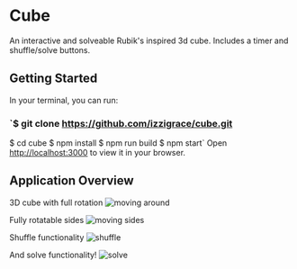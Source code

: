 # Cube

An interactive and solveable Rubik's inspired 3d cube. Includes a timer and shuffle/solve buttons.

## Getting Started
In your terminal, you can run:

### `$ git clone https://github.com/izzigrace/cube.git
$ cd cube
$ npm install
$ npm run build
$ npm start`
Open [http://localhost:3000](http://localhost:3000) to view it in your browser.

## Application Overview

3D cube with full rotation
![moving around](https://user-images.githubusercontent.com/103616900/206328687-6bd3f9f2-3469-4a94-b7cb-601ab4601a38.gif)

Fully rotatable sides
![moving sides](https://user-images.githubusercontent.com/103616900/209929521-a9bb76be-9d77-4229-95f9-e856f75da8c8.gif)

Shuffle functionality
![shuffle](https://user-images.githubusercontent.com/103616900/209929540-c5129423-6a9b-4f37-bc25-a29a47c44516.gif)

And solve functionality!
![solve](https://user-images.githubusercontent.com/103616900/209929593-c947771a-d127-4ee0-9edd-338e3bd9990f.gif)

